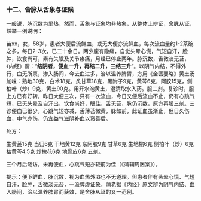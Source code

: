 ### 十二、舍脉从舌象与证候

一般说，脉沉数为里热，然而，舌象与证象均非热象，从整体上辨证，舍脉从证，兹举一例说明：

苗xx，女，58岁，患者大便后流鲜血，或无大便亦流鲜血，每次流血量约1-2茶碗之多，每日2-3次，已二十余日。两少腹有隐痛，自觉头晕心慌，气短自汗，脸肿，饮食尚可，素有失眠及关节疼痛，月经已停止两年。脉沉数，舌微淡无苔，《内经》谓：“**结阴者，便血一升，再结二升，三结三升**”。以阴气内结，不得外行，血无所禀，渗入肠间，今去血过多，治以温养脾胃，方用《金匮要略》黄土汤加味：熟地30克，白术18克，炙甘草18克，黑附子9克，黄芩6克，阿胶15克，侧柏叶（炒）9克，黄土90克。用开水泡黄土，澄清取水入药。服二剂。复诊时，服上方已有好转，昨日大便三次，只有一次流血，今日又便后流血不止，仍有心跳气短，已无头晕及自汗出，饮食尚好，眠佳，舌无苔，脉仍沉数，原方再服三剂。三诊便血已很少，心跳气短亦减，舌薄苔微黄，脉如前，此证血虽渐止，但日久伤血，中气亦伤，仍宜益气滋阴补血以资善后。

处方：

生黄芪15克 当归6克 干地黄12克 东阿胶9克 甘草6克 生地榆6克 侧柏叶（炒）6克 枯黄芩4.5克 炒槐花6克 地骨皮6克 五剂。

三个月后随访，未再便血，心跳气短亦较前为佳（《蒲辅周医案》）。

提示：便下鲜血，脉沉数，视为血热外溢也不无道理。但患者伴有头晕心慌、气短自汗，脸肿，舌微淡无苔，一派脾虚证象，蒲老据《内经》原文辨为阴气内结、血入肠间，治以温养脾胃而获效，是舍脉从证的又一范例。

